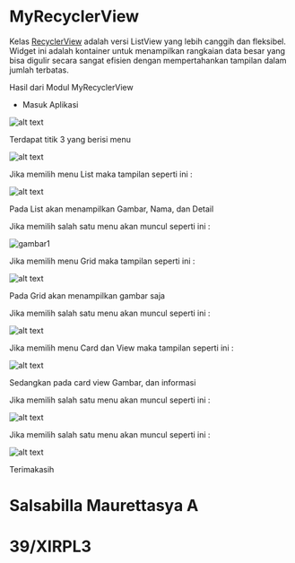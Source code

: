 # MyRecyclerView
Kelas [RecyclerView](https://google-developer-training.github.io/android-developer-fundamentals-course-concepts/idn/Unit%202/44_c_recyclerview.html) adalah versi ListView yang lebih canggih dan fleksibel. Widget ini adalah kontainer untuk menampilkan rangkaian data besar yang bisa digulir secara sangat efisien dengan mempertahankan tampilan dalam jumlah terbatas.

Hasil dari Modul MyRecyclerView

- Masuk Aplikasi

![alt text](MyRecyclerView/menu.jpg)

Terdapat titik 3 yang berisi menu

![alt text](MyRecyclerView/option.jpg)

Jika memilih menu List maka tampilan seperti ini :

![alt text](MyRecyclerView/list.jpg)

Pada List akan menampilkan Gambar, Nama, dan Detail

Jika memilih salah satu menu akan muncul seperti ini :

![gambar1](MyRecyclerView/tampilanlist.jpg)

Jika memilih menu Grid maka tampilan seperti ini :

![alt text](MyRecyclerView/grid.jpg)

Pada Grid akan menampilkan gambar saja

Jika memilih salah satu menu akan muncul seperti ini :

![alt text](MyRecyclerView/tampilangrid.jpg)

Jika memilih menu Card dan View maka tampilan seperti ini :

![alt text](MyRecyclerView/cardview.jpg)

Sedangkan pada card view Gambar, dan informasi

Jika memilih salah satu menu akan muncul seperti ini :

![alt text](MyRecyclerView/tampilancardview.jpg)

Jika memilih salah satu menu akan muncul seperti ini :

![alt text](MyRecyclerView/tampilanlist.jpg)

Terimakasih

# Salsabilla Maurettasya A

# 39/XIRPL3
